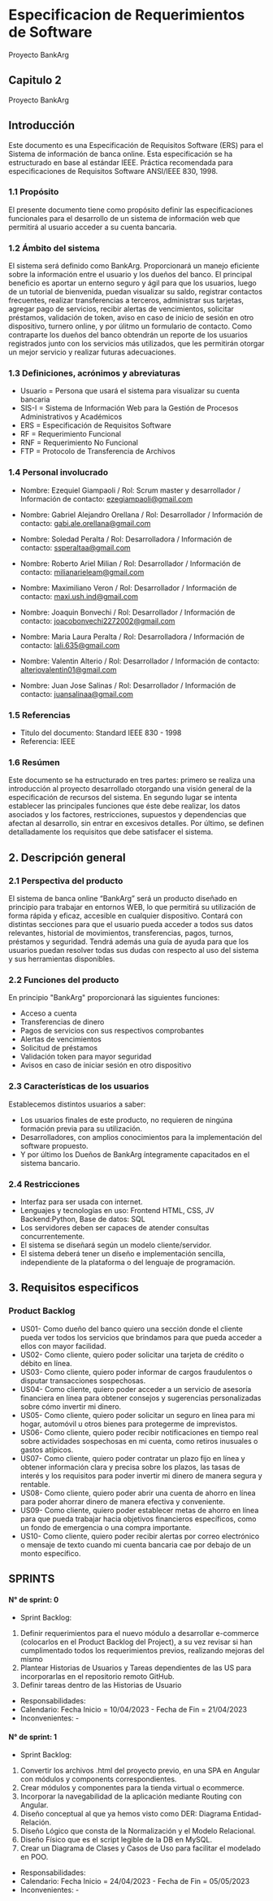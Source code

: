 # Especificacion de Requerimientos de Software
Proyecto BankArg

## Capitulo 2
Proyecto BankArg

## Introducción
Este documento es una Especificación de Requisitos Software (ERS) para el Sistema de información de banca online. Esta especificación se ha estructurado en base al estándar IEEE. Práctica recomendada para especificaciones de Requisitos Software ANSI/IEEE 830, 1998.
### 1.1 Propósito
El presente documento tiene como propósito definir las especificaciones funcionales para el desarrollo de un sistema de información web que permitirá al usuario acceder a su cuenta bancaria.
### 1.2 Ámbito del sistema
El sistema será definido como BankArg. Proporcionará un manejo eficiente sobre la información entre el usuario y los dueños del banco.
El principal beneficio es aportar un enterno seguro y ágil para que los usuarios, luego de un tutorial de bienvenida, puedan visualizar su saldo, registrar contactos frecuentes, realizar transferencias a terceros, administrar sus tarjetas, agregar pago de servicios, recibir alertas de vencimientos, solicitar préstamos, validación de token, aviso en caso de inicio de sesión en otro dispositivo, turnero online, y por úlitmo un formulario de contacto.
Como contraparte los dueños del banco obtendrán un reporte de los usuarios registrados junto con los servicios más utilizados, que les permitirán otorgar un mejor servicio y realizar futuras adecuaciones.
### 1.3 Definiciones, acrónimos y abreviaturas

- Usuario = Persona que usará el sistema para visualizar su cuenta bancaria
- SIS-I = Sistema de Información Web para la Gestión de Procesos Administrativos y Académicos
- ERS = Especificación de Requisitos Software
- RF = Requerimiento Funcional
- RNF = Requerimiento No Funcional
- FTP = Protocolo de Transferencia de Archivos

### 1.4 Personal involucrado
- Nombre: Ezequiel Giampaoli
/ Rol: Scrum master y desarrollador
/ Información de contacto: ezegiampaoli@gmail.com

- Nombre: Gabriel Alejandro Orellana
/ Rol: Desarrollador
/ Información de contacto: gabi.ale.orellana@gmail.com

- Nombre: Soledad Peralta
/ Rol: Desarrolladora
/ Información de contacto: ssperaltaa@gmail.com

- Nombre: Roberto Ariel Milian
/ Rol: Desarrollador
/ Información de contacto: milianarieleam@gmail.com

- Nombre: Maximiliano Veron
/ Rol: Desarrollador
/ Información de contacto: maxi.ush.ind@gmail.com

- Nombre: Joaquin Bonvechi
/ Rol: Desarrollador
/ Información de contacto: joacobonvechi2272002@gmail.com

- Nombre: Maria Laura Peralta
/ Rol: Desarrolladora
/ Información de contacto: lali.635@gmail.com

- Nombre: Valentin Alterio
/ Rol: Desarrollador
/ Información de contacto: alteriovalentin01@gmail.com

- Nombre: Juan Jose Salinas
/ Rol: Desarrollador
/ Información de contacto: juansalinaa@gmail.com

### 1.5 Referencias
- Titulo del documento: Standard IEEE 830 - 1998
- Referencia: IEEE 

### 1.6 Resúmen
Este documento se ha estructurado en tres partes: primero se realiza una introducción al proyecto desarrollado otorgando una visión general de la especificación de recursos del sistema. En segundo lugar se intenta establecer las principales funciones que éste debe realizar, los datos asociados y los factores, restricciones, supuestos y dependencias que afectan al desarrollo, sin entrar en excesivos detalles. Por último, se definen detalladamente los requisitos que debe satisfacer el sistema.

## 2. Descripción general

### 2.1 Perspectiva del producto
El sistema de banca online “BankArg” será un producto diseñado en principio para trabajar en entornos WEB, lo que permitirá su utilización de forma rápida y eficaz, accesible en cualquier dispositivo. Contará con distintas secciones para que el usuario pueda acceder a todos sus datos relevantes, historial de movimientos, transferencias, pagos, turnos, préstamos y seguridad. Tendrá además una guía de ayuda para que los usuarios puedan resolver todas sus dudas con respecto al uso del sistema y sus herramientas disponibles. 

### 2.2 Funciones del producto
En principio "BankArg" proporcionará las siguientes funciones:
- Acceso a cuenta
- Transferencias de dinero
- Pagos de servicios con sus respectivos comprobantes
- Alertas de vencimientos
- Solicitud de préstamos 
- Validación token para mayor seguridad
- Avisos en caso de iniciar sesión en otro dispositivo

### 2.3 Características de los usuarios
Establecemos distintos usuarios a saber:
- Los usuarios finales de este producto, no requieren de ningúna formación previa para su utilización.
- Desarrolladores, con amplios conocimientos para la implementación del software propuesto.
- Y por último los Dueños de BankArg íntegramente capacitados en el sistema bancario.

### 2.4 Restricciones
-	Interfaz para ser usada con internet.
-	Lenguajes y tecnologías en uso: Frontend HTML, CSS, JV Backend:Python, Base de datos: SQL 
-	Los servidores deben ser capaces de atender consultas concurrentemente.
-	El sistema se diseñará según un modelo cliente/servidor.
-	El sistema deberá tener un diseño e implementación sencilla, independiente de la plataforma o del lenguaje de programación.


## 3. Requisitos especificos

### Product Backlog

- US01- Como dueño del banco quiero una sección donde el cliente pueda ver todos los servicios que brindamos para que pueda acceder a ellos con mayor facilidad.
- US02- Como cliente, quiero poder solicitar una tarjeta de crédito o débito en línea.
- US03- Como cliente, quiero poder informar de cargos fraudulentos o disputar transacciones sospechosas.
- US04- Como cliente, quiero poder acceder a un servicio de asesoría financiera en línea para obtener consejos y sugerencias personalizadas sobre cómo invertir mi dinero.
- US05- Como cliente, quiero poder solicitar un seguro en línea para mi hogar, automóvil u otros bienes para protegerme de imprevistos. 
- US06- Como cliente, quiero poder recibir notificaciones en tiempo real sobre actividades sospechosas en mi cuenta, como retiros inusuales o gastos atípicos.
- US07- Como cliente, quiero poder contratar un plazo fijo en línea y obtener información clara y precisa sobre los plazos, las tasas de interés y los requisitos para poder invertir mi dinero de manera segura y rentable.
- US08- Como cliente, quiero poder abrir una cuenta de ahorro en línea para poder ahorrar dinero de manera efectiva y conveniente.
- US09- Como cliente, quiero poder establecer metas de ahorro en línea para que pueda trabajar hacia objetivos financieros específicos, como un fondo de emergencia o una compra importante.
- US10- Como cliente, quiero poder recibir alertas por correo electrónico o mensaje de texto cuando mi cuenta bancaria cae por debajo de un monto específico. 

## SPRINTS

#### N° de sprint: 0
- Sprint Backlog: 
1. Definir requerimientos para el nuevo módulo a desarrollar e-commerce (colocarlos en el Product Backlog del Project), a su vez revisar si han cumplimentado todos los requerimientos previos, realizando mejoras del mismo
2. Plantear Historias de Usuarios y Tareas dependientes de las US para incorporarlas en el repositorio remoto GitHub.
3. Definir tareas dentro de las Historias de Usuario 
- Responsabilidades:
- Calendario: Fecha Inicio = 10/04/2023 -  Fecha de Fin = 21/04/2023
- Inconvenientes: -

#### N° de sprint: 1
- Sprint Backlog: 
1. Convertir los archivos .html del proyecto previo, en una SPA en Angular con módulos y components correspondientes.
2. Crear módulos y componentes para la tienda virtual o ecommerce.
3. Incorporar la navegabilidad de la aplicación mediante Routing con Angular.
4. Diseño conceptual al que ya hemos visto como DER: Diagrama Entidad-Relación.
5. Diseño Lógico que consta de la Normalización y el Modelo Relacional.
6. Diseño Físico que es el script legible de la DB en MySQL.
7. Crear un Diagrama de Clases y Casos de Uso para facilitar el modelado en POO.
- Responsabilidades:
- Calendario: Fecha Inicio = 24/04/2023 -  Fecha de Fin = 05/05/2023
- Inconvenientes: -






